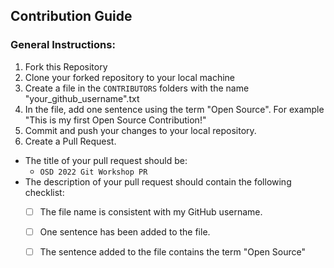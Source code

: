 ## Contribution Guide

### General Instructions:
1. Fork this Repository
2. Clone your forked repository to your local machine
3. Create a file in the ```CONTRIBUTORS``` folders with the name "your_github_username".txt
4. In the file, add one sentence using the term "Open Source". For example "This is my first Open Source Contribution!"
4. Commit and push your changes to your local repository.
5. Create a Pull Request. 
- The title of your pull request should be:
  - ```OSD 2022 Git Workshop PR```
- The description of your pull request should contain the following checklist:
  - [ ] The file name is consistent with my GitHub username.
  - [ ] One sentence has been added to the file.
  - [ ] The sentence added to the file contains the term "Open Source"


